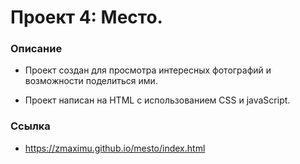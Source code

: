 # Проект 4: Место.

### Описание

* Проект создан для просмотра интересных фотографий и возможности поделиться ими.

* Проект написан на HTML с использованием CSS и javaScript.

### Ссылка

* https://zmaximu.github.io/mesto/index.html
